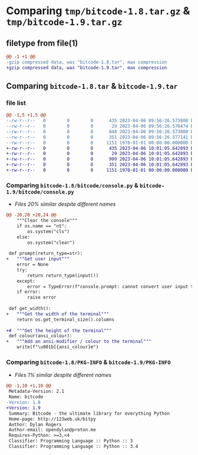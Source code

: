 # Comparing `tmp/bitcode-1.8.tar.gz` & `tmp/bitcode-1.9.tar.gz`

## filetype from file(1)

```diff
@@ -1 +1 @@
-gzip compressed data, was "bitcode-1.8.tar", max compression
+gzip compressed data, was "bitcode-1.9.tar", max compression
```

## Comparing `bitcode-1.8.tar` & `bitcode-1.9.tar`

### file list

```diff
@@ -1,5 +1,5 @@
--rw-r--r--   0        0        0      435 2023-04-06 09:56:26.573808 bitcode-1.8/README.md
--rw-r--r--   0        0        0       29 2023-04-06 09:56:26.570474 bitcode-1.8/bitcode/__init__.py
--rw-r--r--   0        0        0      848 2023-04-06 09:56:26.573808 bitcode-1.8/bitcode/console.py
--rw-r--r--   0        0        0      351 2023-04-06 09:56:26.577141 bitcode-1.8/pyproject.toml
--rw-r--r--   0        0        0     1151 1970-01-01 00:00:00.000000 bitcode-1.8/PKG-INFO
+-rw-r--r--   0        0        0      435 2023-04-06 10:01:05.642893 bitcode-1.9/README.md
+-rw-r--r--   0        0        0       29 2023-04-06 10:01:05.642893 bitcode-1.9/bitcode/__init__.py
+-rw-r--r--   0        0        0      999 2023-04-06 10:01:05.642893 bitcode-1.9/bitcode/console.py
+-rw-r--r--   0        0        0      351 2023-04-06 10:01:05.642893 bitcode-1.9/pyproject.toml
+-rw-r--r--   0        0        0     1151 1970-01-01 00:00:00.000000 bitcode-1.9/PKG-INFO
```

### Comparing `bitcode-1.8/bitcode/console.py` & `bitcode-1.9/bitcode/console.py`

 * *Files 20% similar despite different names*

```diff
@@ -20,20 +20,24 @@
 	"""Clear the console"""
 	if os.name == "nt":
 		os.system("cls")
 	else:
 		os.system("clear")
 
 def prompt(return_type=str):
+	"""Get user input"""
 	error = None
 	try:
 		return return_type(input())
 	except:
 		error = TypeError(f"console.prompt: cannot convert user input to {return_type}")
 	if error:
 		raise error
 
 def get_width():
+	"""Get the width of the terminal"""
 	return os.get_terminal_size().columns
 
+#	"""Get the height of the terminal"""
 def colour(ansi_colour):
+	"""Add an ansi-modifier / colour to the terminal"""
 	write(f"\u001b[{ansi_colour}m")
```

### Comparing `bitcode-1.8/PKG-INFO` & `bitcode-1.9/PKG-INFO`

 * *Files 1% similar despite different names*

```diff
@@ -1,10 +1,10 @@
 Metadata-Version: 2.1
 Name: bitcode
-Version: 1.8
+Version: 1.9
 Summary: Bitcode - the ultimate library for everything Python
 Home-page: http://123web.uk/bitpy
 Author: Dylan Rogers
 Author-email: opendylan@proton.me
 Requires-Python: >=3,<4
 Classifier: Programming Language :: Python :: 3
 Classifier: Programming Language :: Python :: 3.4
```

